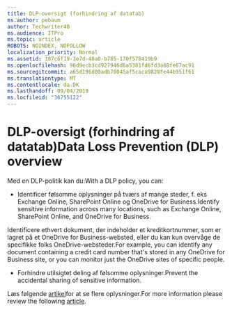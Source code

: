 ```yaml
---
title: DLP-oversigt (forhindring af datatab)
ms.author: pebaum
author: Techwriter40
ms.audience: ITPro
ms.topic: article
ROBOTS: NOINDEX, NOFOLLOW
localization_priority: Normal
ms.assetid: 187c6f19-3e7d-48a0-b785-170f578419b9
ms.openlocfilehash: 96d9ecb3cd927946d6a5381fd6fd3a88fe67ac91
ms.sourcegitcommit: a65d196d00adb70045af5caca9828fe44b951f61
ms.translationtype: MT
ms.contentlocale: da-DK
ms.lasthandoff: 09/04/2019
ms.locfileid: "36755122"
---
```

# <a name="data-loss-prevention-dlp-overview"></a><span data-ttu-id="f5e89-102">DLP-oversigt (forhindring af datatab)</span><span class="sxs-lookup"><span data-stu-id="f5e89-102">Data Loss Prevention (DLP) overview</span></span>

<span data-ttu-id="f5e89-103">Med en DLP-politik kan du:</span><span class="sxs-lookup"><span data-stu-id="f5e89-103">With a DLP policy, you can:</span></span>

- <span data-ttu-id="f5e89-104">Identificer følsomme oplysninger på tværs af mange steder, f. eks Exchange Online, SharePoint Online og OneDrive for Business.</span><span class="sxs-lookup"><span data-stu-id="f5e89-104">Identify sensitive information across many locations, such as Exchange Online, SharePoint Online, and OneDrive for Business.</span></span>


<span data-ttu-id="f5e89-105">Identificere ethvert dokument, der indeholder et kreditkortnummer, som er lagret på et OneDrive for Business-websted, eller du kan kun overvåge de specifikke folks OneDrive-websteder.</span><span class="sxs-lookup"><span data-stu-id="f5e89-105">For example, you can identify any document containing a credit card number that's stored in any OneDrive for Business site, or you can monitor just the OneDrive sites of specific people.</span></span>

- <span data-ttu-id="f5e89-106">Forhindre utilsigtet deling af følsomme oplysninger.</span><span class="sxs-lookup"><span data-stu-id="f5e89-106">Prevent the accidental sharing of sensitive information.</span></span>


<span data-ttu-id="f5e89-107">Læs følgende [artikel](https://docs.microsoft.com/office365/securitycompliance/data-loss-prevention-policies)for at se flere oplysninger.</span><span class="sxs-lookup"><span data-stu-id="f5e89-107">For more information please review the following [article](https://docs.microsoft.com/office365/securitycompliance/data-loss-prevention-policies).</span></span>

